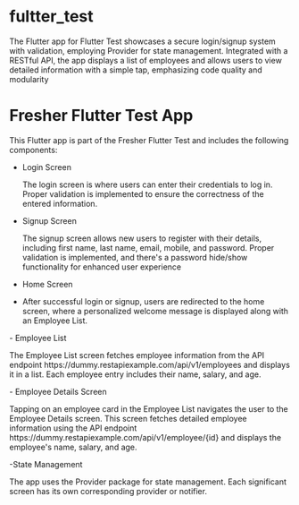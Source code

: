 # fultter_test
The Flutter app for  Flutter Test showcases a secure login/signup system with validation, employing Provider for state management. Integrated with a RESTful API, the app displays a list of employees and allows users to view detailed information with a simple tap, emphasizing code quality and modularity
# Fresher Flutter Test App

This Flutter app is part of the Fresher Flutter Test and includes the following components:

- Login Screen
  <p>
    The login screen is where users can enter their credentials to log in. Proper validation is implemented to ensure the correctness of the entered information.
  </p>
- Signup Screen
  <p>
    The signup screen allows new users to register with their details, including first name, last name, email, mobile, and password. Proper validation is implemented, and there's a password hide/show functionality for enhanced user experience
  </p>
- Home Screen
- <p>
  After successful login or signup, users are redirected to the home screen, where a personalized welcome message is displayed along with an Employee List.
</p>
- Employee List
<p>
  The Employee List screen fetches employee information from the API endpoint https://dummy.restapiexample.com/api/v1/employees and displays it in a list. Each employee entry includes their name, salary, and age.
</p>
- Employee Details Screen
<p>
  Tapping on an employee card in the Employee List navigates the user to the Employee Details screen. This screen fetches detailed employee information using the API endpoint https://dummy.restapiexample.com/api/v1/employee/{id} and displays the employee's name, salary, and age.
</p>
-State Management
<p>
  The app uses the Provider package for state management. Each significant screen has its own corresponding provider or notifier.
</p>


